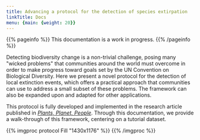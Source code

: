 ```yaml
---
title: Advancing a protocol for the detection of species extirpation
linkTitle: Docs
menu: {main: {weight: 20}}
---
```


{{% pageinfo %}}
This documentation is a work in progress.
{{% /pageinfo %}}

Detecting biodiversity change is a non-trivial challenge, posing many "wicked problems" 
that communities around the world must overcome in order to make progress 
toward goals set by the UN Convention on Biological Diversity. Here we
present a novel protocol for the detection of local extinction events, which offers a practical approach
that communities can use to address a small subset of these problems. The framework
can also be expanded upon and adapted for other applications.

This protocol is fully developed and implemented in the research article published in [*Plants, Planet, People*](https://www.imerss.org).
Through this documentation, we provide a walk-through of this framework, centering on a tutorial dataset.

{{% imgproc protocol Fill "1430x1176" %}}
{{% /imgproc %}}


